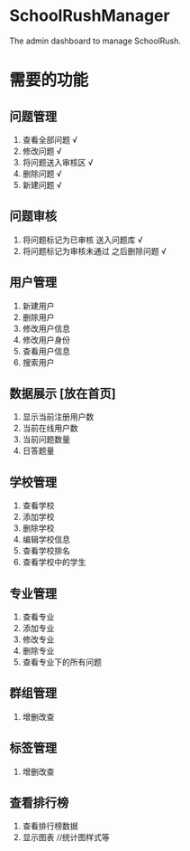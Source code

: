 # SchoolRushManager
The admin dashboard to manage SchoolRush.


# 需要的功能
## 问题管理
1. 查看全部问题 √
2. 修改问题 √
3. 将问题送入审核区 √
4. 删除问题 √
5. 新建问题 √
## 问题审核
1. 将问题标记为已审核 送入问题库 √
2. 将问题标记为审核未通过 之后删除问题 √

## 用户管理
1. 新建用户
2. 删除用户
3. 修改用户信息
4. 修改用户身份
5. 查看用户信息
6. 搜索用户

## 数据展示 [放在首页]
1. 显示当前注册用户数
2. 当前在线用户数
3. 当前问题数量
4. 日答题量

## 学校管理
1. 查看学校
2. 添加学校
3. 删除学校
4. 编辑学校信息
5. 查看学校排名
6. 查看学校中的学生

## 专业管理
1. 查看专业
2. 添加专业
3. 修改专业
4. 删除专业
5. 查看专业下的所有问题

## 群组管理
1. 增删改查

## 标签管理
1. 增删改查


## 查看排行榜
1. 查看排行榜数据
2. 显示图表  //统计图样式等